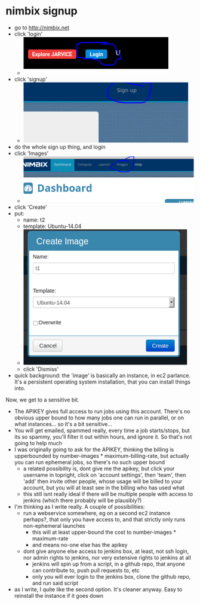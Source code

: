 # nimbix signup

- go to http://nimbix.net
- click 'login'
  - ![click login](docs/img/nimbixlogin.png?raw=true)
- click 'signup'
  - ![click signup](docs/img/nimbixsignup.png?raw=true)
- do the whole sign up thing, and login
- click 'Images'
  - ![click images](docs/img/nimbiximages.png?raw=true)
- click 'Create'
- put:
  - name: t2
  - template: Ubuntu-14.04
  - ![create image](docs/img/nimbixcreateimage.png?raw=true)
  - click 'Dismiss'
- quick background: the 'image' is basically an instance, in ec2 parlance.  It's a persistent operating system
installation, that you can install things into.

Now, we get to a sensitive bit.
- The APIKEY gives full access to run jobs using this account.  There's no
obvious upper bound to how many jobs one can run in parallel, or on what instances... so it's a bit
sensitive...
- You will get emailed, spammed really, every time a job starts/stops, but its so spammy, you'll filter it
out within hours, and ignore it.  So that's not going to help much
- I was originally going to ask for the APIKEY, thinking the billing is upperbounded by number-images *
maximum-billing-rate, but actually you can run ephemeral jobs, so there's no such upper bound
  - a related possibility is, dont give me the apikey, but click your username in topright, click on 'account settings',
then 'team', then 'add' then invite other people, whose usage will be billed to your account, but you will at 
least see in the billing who has used what
  - this still isnt really ideal if there will be multiple people with access to jenkins (which there probably
  will be plausibly?)
- I'm thinking as I write really.  A couple of possibilities:
  - run a webservice somewhere, eg on a second ec2 instance perhaps?, that only you
  have access to, and that strictly only runs non-ephemeral launches
    - this will at least upper-bound the cost to number-images * maximum-rate
    - and means no-one else has the apikey
  - dont give anyone else access to jenkins box, at least, not ssh login, nor admin rights to jenkins, nor
  very extensive rights to jenkins at all
     - jenkins will spin up from a script, in a github repo, that anyone can contribute to, push pull requests to, etc
     - only you will ever login to the jenkins box, clone the github repo, and run said script
- as I write, I quite like the second option.  It's cleaner anyway.  Easy to reinstall the instance if it goes down

